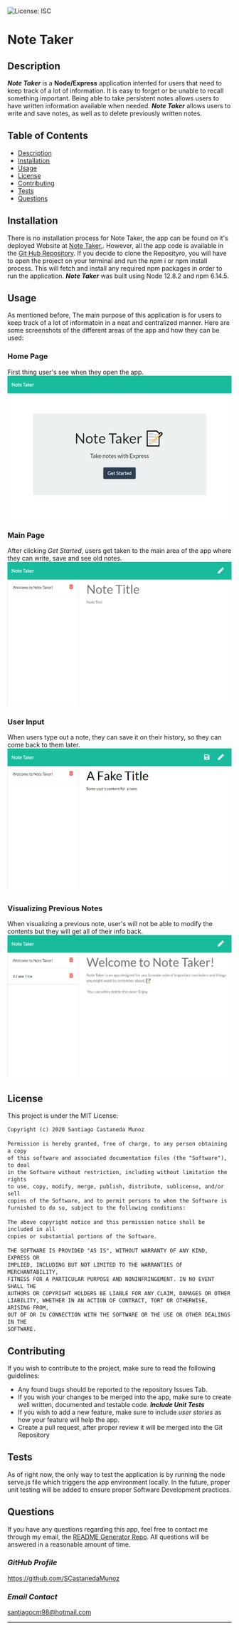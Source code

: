 ![License: ISC](https://img.shields.io/badge/License-MIT-yellow.svg)

# **Note Taker**

## **Description**
***Note Taker*** is a **Node/Express** application intented for users that need to keep track of a lot of information. It is easy to forget or be unable to recall something important. Being able to take persistent notes allows users to have written information available when needed. ***Note Taker*** allows users to write and save notes, as well as to delete previously written notes.

## **Table of Contents**
* [Description](##Description)
* [Installation](##Installation)
* [Usage](##Usage)
* [License](##License)
* [Contributing](##Contributing)
* [Tests](##Tests)
* [Questions](##Questions)

## **Installation**
There is no installation process for Note Taker, the app can be found on it's deployed Website at [Note Taker.](https://scastanedamunoz-note-taker.herokuapp.com). However, all the app code is available in the [Git Hub Repository](https://github.com/SCastanedaMunoz/Note-Taker). If you decide to clone the Reposityro, you will have to open the project on your terminal and run the npm i or npm install process. This will fetch and install any required npm packages in order to run the application. ***Note Taker*** was built using Node 12.8.2 and npm 6.14.5. 

## **Usage**
As mentioned before, The main purpose of this application is for users to keep track of a lot of informatoin in a neat and centralized manner. Here are some screenshots of the different areas of the app and how they can be used:

### **Home Page**
First thing user's see when they open the app.
![Home Page](./docs/homePage.png)

### **Main Page**
After clicking *Get Started*, users get taken to the main area of the app where they can write, save and see old notes.
![Main Page](./docs/mainPage.png)

### **User Input**
When users type out a note, they can save it on their history, so they can come back to them later.
![User Input](./docs/userInput.png)

### **Visualizing Previous Notes**
When visualizing a previous note, user's will not be able to modify the contents but they will get all of their info back.
![User Input](./docs/visualizeNotes.png)

## **License**

This project is under the MIT License:

    Copyright (c) 2020 Santiago Castaneda Munoz

    Permission is hereby granted, free of charge, to any person obtaining a copy
    of this software and associated documentation files (the "Software"), to deal
    in the Software without restriction, including without limitation the rights
    to use, copy, modify, merge, publish, distribute, sublicense, and/or sell
    copies of the Software, and to permit persons to whom the Software is
    furnished to do so, subject to the following conditions:

    The above copyright notice and this permission notice shall be included in all
    copies or substantial portions of the Software.

    THE SOFTWARE IS PROVIDED "AS IS", WITHOUT WARRANTY OF ANY KIND, EXPRESS OR
    IMPLIED, INCLUDING BUT NOT LIMITED TO THE WARRANTIES OF MERCHANTABILITY,
    FITNESS FOR A PARTICULAR PURPOSE AND NONINFRINGEMENT. IN NO EVENT SHALL THE
    AUTHORS OR COPYRIGHT HOLDERS BE LIABLE FOR ANY CLAIM, DAMAGES OR OTHER
    LIABILITY, WHETHER IN AN ACTION OF CONTRACT, TORT OR OTHERWISE, ARISING FROM,
    OUT OF OR IN CONNECTION WITH THE SOFTWARE OR THE USE OR OTHER DEALINGS IN THE
    SOFTWARE.

## **Contributing**
If you wish to contribute to the project, make sure to read the following guidelines:

* Any found bugs should be reported to the repository Issues Tab.
* If you wish your changes to be merged into the app, make sure to create well written, documented and testable code. ***Include Unit Tests***
* If you wish to add a new feature, make sure to include *user stories* as how your feature will help the app. 
* Create a pull request, after proper review it will be merged into the Git Repository

## **Tests**
As of right now, the only way to test the application is by running the node serve.js file which triggers the app environment locally. In the future, proper unit testing will be added to ensure proper Software Development practices.

## **Questions**
If you have any questions regarding this app, feel free to contact me through my email, the [README Generator Repo](https://github.com/SCastanedaMunoz/README-Generator). All questions will be answered in a reasonable amount of time.

### ***GitHub Profile***
https://github.com/SCastanedaMunoz

### ***Email Contact***
[santiagocm98@hotmail.com](mailto:santiagocm98@hotmail.com)

***